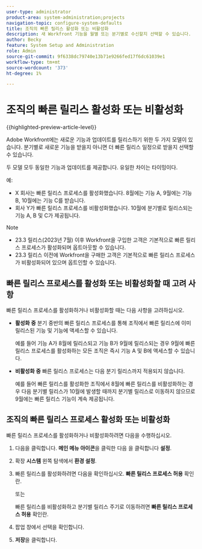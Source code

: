 ```yaml
---
user-type: administrator
product-area: system-administration;projects
navigation-topic: configure-system-defaults
title: 조직의 빠른 릴리스 활성화 또는 비활성화
description: 새 Workfront 기능을 월별 또는 분기별로 수신할지 선택할 수 있습니다.
author: Becky
feature: System Setup and Administration
role: Admin
source-git-commit: 9f6338dc79740e13b71e9266fed17f6dc61039e1
workflow-type: tm+mt
source-wordcount: '373'
ht-degree: 1%

---
```


# 조직의 빠른 릴리스 활성화 또는 비활성화

{{highlighted-preview-article-level}}

Adobe Workfront에는 새로운 기능과 업데이트를 릴리스하기 위한 두 가지 모델이 있습니다. 분기별로 새로운 기능을 받을지 아니면 더 빠른 릴리스 일정으로 받을지 선택할 수 있습니다.

두 모델 모두 동일한 기능과 업데이트를 제공합니다. 유일한 차이는 타이밍이다.

예:

* X 회사는 빠른 릴리스 프로세스를 활성화했습니다. 8월에는 기능 A, 9월에는 기능 B, 10월에는 기능 C를 받습니다.
* 회사 Y가 빠른 릴리스 프로세스를 비활성화했습니다. 10월에 분기별로 릴리스되는 기능 A, B 및 C가 제공됩니다.

>[!NOTE]
>
>* 23.3 릴리스(2023년 7월) 이후 Workfront을 구입한 고객은 기본적으로 빠른 릴리스 프로세스가 활성화되며 옵트아웃할 수 있습니다.
>* 23.3 릴리스 이전에 Workfront을 구매한 고객은 기본적으로 빠른 릴리스 프로세스가 비활성화되어 있으며 옵트인할 수 있습니다.

## 빠른 릴리스 프로세스를 활성화 또는 비활성화할 때 고려 사항

빠른 릴리스 프로세스를 활성화하거나 비활성화할 때는 다음 사항을 고려하십시오.

* **활성화 중** 분기 중반의 빠른 릴리스 프로세스를 통해 조직에서 빠른 릴리스에 이미 릴리스된 기능 및 기능에 액세스할 수 있습니다.

  예를 들어 기능 A가 8월에 릴리스되고 기능 B가 9월에 릴리스되는 경우 9월에 빠른 릴리스 프로세스를 활성화하는 모든 조직은 즉시 기능 A 및 B에 액세스할 수 있습니다.

* **비활성화 중** 빠른 릴리스 프로세스는 다음 분기 릴리스까지 적용되지 않습니다.

  예를 들어 빠른 릴리스를 활성화한 조직에서 8월에 빠른 릴리스를 비활성화하는 경우 다음 분기별 릴리스가 10월에 발생할 때까지 분기별 릴리스로 이동하지 않으므로 9월에는 빠른 릴리스 기능이 계속 제공됩니다.

## 조직의 빠른 릴리스 프로세스 활성화 또는 비활성화

빠른 릴리스 프로세스를 활성화하거나 비활성화하려면 다음을 수행하십시오.

1. 다음을 클릭합니다. **메인 메뉴 아이콘**&#x200B;을 클릭한 다음 을 클릭합니다 **설정**.
1. 확장 **시스템** 왼쪽 탐색에서 **환경 설정**.
1. 빠른 릴리스를 활성화하려면 다음을 확인하십시오. **빠른 릴리스 프로세스 허용** 확인란.

   또는

   빠른 릴리스를 비활성화하고 분기별 릴리스 주기로 이동하려면 **빠른 릴리스 프로세스 허용** 확인란.

1. 팝업 창에서 선택을 확인합니다.
1. **저장**&#x200B;을 클릭합니다.
